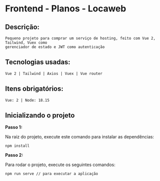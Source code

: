 
# Frontend - Planos - Locaweb

## Descrição:
```
Pequeno projeto para comprar um serviço de hosting, feito com Vue 2, Tailwind, Vuex como 
gerenciador de estado e JWT como autenticação
```

## Tecnologias usadas: 
```
Vue 2 | Tailwind | Axios | Vuex | Vue router
```

## Itens obrigatórios: 
```
Vue: 2 | Node: 18.15 
```

## Inicializando o projeto

**Passo 1:**

Na raiz do projeto, execute este comando para instalar as dependências:

```
npm install
```

**Passo 2:**

Para rodar o projeto, execute os seguintes comandos:

```
npm run serve // para executar a aplicação
```
